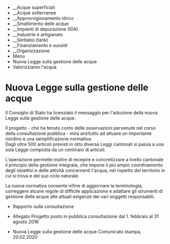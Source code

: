   * __Acque superficiali
  *  __Acque sotterranee
  *  __Approvvigionamento idrico
  *  __Smaltimento delle acque
  *  __Impianti di depurazione (IDA)
  *  __Industrie e artigianato
  *  __Serbatoi (tank)
  *  __Finanziamento e sussidi
  *  __Organizzazione
  * Menu
  * Nuova Legge sulla gestione delle acque
  * Valorizziamo l'acqua

#  Nuova Legge sulla gestione delle acque

Il Consiglio di Stato ha licenziato il messaggio per l'adozione della nuova
Legge sulla gestione delle acque.

Il progetto - che ha tenuto conto delle osservazioni pervenute nel corso della
consultazione pubblica - mira anzitutto ad attuare un importante riordino e
una semplificazione normativa.  
Dagli oltre 500 articoli previsti in otto diverse Leggi cantonali si passa a
una sola Legge composta da un centinaio di articoli.

L'operazione permette inoltre di recepire e concretizzare a livello cantonale
il principio della gestione integrata, che impone il più ampio coordinamento
degli obiettivi e delle attività concernenti l'acqua, nel rispetto del
territorio in cui si trova e del suo ciclo naturale.

La nuova normativa consente infine di aggiornare la terminologia, correggere
alcune regole di difficile applicazione e adattare gli strumenti di gestione
delle acque alle attuali esigenze dei vari soggetti responsabili.

  * Rapporto sulla consultazione
  * Allegato Progetto posto in pubblica consultazione dal 1. febbraio al 31 agosto 2016

  * Nuova Legge sulla gestione delle acque Comunicato stampa, 20.02.2020

